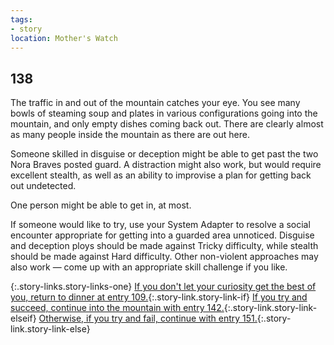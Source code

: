 ```yaml
---
tags:
- story
location: Mother's Watch
---
```


## 138

The traffic in and out of the mountain catches your eye.
You see many bowls of steaming soup and plates in various configurations going into the mountain, and only empty dishes coming back out.
There are clearly almost as many people inside the mountain as there are out here.

Someone skilled in disguise or deception might be able to get past the two Nora Braves posted guard.
A distraction might also work, but would require excellent stealth, as well as an ability to improvise a plan for getting back out undetected.

One person might be able to get in, at most.

If someone would like to try, use your System Adapter to resolve a social encounter appropriate for getting into a guarded area unnoticed.
Disguise and deception ploys should be made against Tricky difficulty, while stealth should be made against Hard difficulty.
Other non-violent approaches may also work — come up with an appropriate skill challenge if you like.

{:.story-links.story-links-one}
[If you don't let your curiosity get the best of you, return to dinner at entry 109.](109-dinner.md){:.story-link.story-link-if}
[If you try and succeed, continue into the mountain with entry 142.](142-inside-the-mountain.md){:.story-link.story-link-elseif}
[Otherwise, if you try and fail, continue with entry 151.](151-rejected.md){:.story-link.story-link-else}
